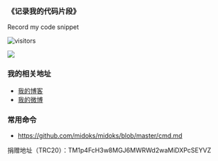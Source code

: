 ### 《记录我的代码片段》

Record my code snippet

![visitors](https://visitor-badge.glitch.me/badge?page_id=midoks&left_color=green&right_color=red)


![](https://github-readme-stats.vercel.app/api?username=midoks)

### 我的相关地址
- [我的博客](http://www.cachecha.com)
- [我的微博](http://weibo.com/u/1504761980)


### 常用命令

- https://github.com/midoks/midoks/blob/master/cmd.md


捐赠地址（TRC20）：TM1p4FcH3w8MGJ6MWRWd2waMiDXPcSEYVZ
